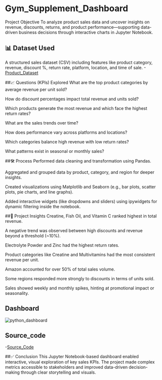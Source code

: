 # Gym_Supplement_Dashboard
Project Objective
To analyze product sales data and uncover insights on revenue, discounts, returns, and product performance—supporting data-driven business decisions through interactive charts in Jupyter Notebook.

## 📊 Dataset Used
A structured sales dataset (CSV) including features like product category, revenue, discount %, return rate, platform, location, and time of sale.
-<a href="https://github.com/Saikhandagale/Gym_Supplement_Dashboard/blob/main/Supplement_Sales_Weekly_Expanded.csv">Product_Dataset</a>


##📈 Questions (KPIs) Explored
What are the top product categories by average revenue per unit sold?

How do discount percentages impact total revenue and units sold?

Which products generate the most revenue and which face the highest return rates?

What are the sales trends over time?

How does performance vary across platforms and locations?

Which categories balance high revenue with low return rates?

What patterns exist in seasonal or monthly sales?

##🛠 Process
Performed data cleaning and transformation using Pandas.

Aggregated and grouped data by product, category, and region for deeper insights.

Created visualizations using Matplotlib and Seaborn (e.g., bar plots, scatter plots, pie charts, and line graphs).

Added interactive widgets (like dropdowns and sliders) using ipywidgets for dynamic filtering inside the notebook.

##📌 Project Insights
Creatine, Fish Oil, and Vitamin C ranked highest in total revenue.

A negative trend was observed between high discounts and revenue beyond a threshold (~10%).

Electrolyte Powder and Zinc had the highest return rates.

Product categories like Creatine and Multivitamins had the most consistent revenue per unit.

Amazon accounted for over 50% of total sales volume.

Some regions responded more strongly to discounts in terms of units sold.

Sales showed weekly and monthly spikes, hinting at promotional impact or seasonality.

## Dashboard
![python_dashboard](https://github.com/user-attachments/assets/86c2c56b-04ae-48c3-acd8-8d3b9d0e1c86)

## Source_code
-<a href="http://localhost:8888/doc/tree/project.ipynb">Source_Code</a>

##✅ Conclusion
This Jupyter Notebook-based dashboard enabled interactive, visual exploration of key sales KPIs.
The project made complex metrics accessible to stakeholders and improved data-driven decision-making through clear storytelling and visuals.


